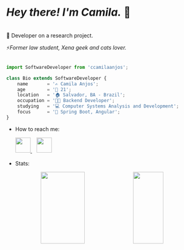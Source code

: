 # _Hey there! I'm Camila._ 👋

<br/>
🧠 Developer on a research project.

⚡*Former law student, Xena geek and cats lover.*
<br/><br/>

```js
import SoftwareDeveloper from 'ccamilaanjos';

class Bio extends SoftwareDeveloper {
    name       = '✍️ Camila Anjos';
    age        = '👱‍ 21'; 
    location   = '🏠 Salvador, BA - Brazil';                                                                          
    occupation = '👨‍🏫 Backend Developer';
    studying   = '💻 Computer Systems Analysis and Development';
    focus      = '🎯 Spring Boot, Angular';                                                                    
}
```     


- How to reach me:
 <ul>
 <a href="https://www.linkedin.com/in/ccamilaanjos/">
    <img height="40" src="https://user-images.githubusercontent.com/101238082/213328053-2b05f8f9-3a1b-467b-b1a4-7906e46bfe73.png"/>
</a>
&nbsp&nbsp
<a href="mailto:ccamilaanjos.ctt@gmail.com">
   <img height="40" src="https://user-images.githubusercontent.com/101238082/213328770-3cb1f3a7-b797-4c95-a8df-8d14f7aed3e1.png"/>
</a>
 <br></br>
 <li> Stats: </li>
</ul>


<div align="center">  
  <img width="48%" height="190px" src="https://github-readme-stats-ten-gilt.vercel.app/api?username=ccamilaanjos&show_icons=true&count_private=true&hide_border=true&title_color=79C0FF&icon_color=79C0FF&text_color=D3D3D3&bg_color=000000"/> 
 <img width="40%" height="190px" src="https://github-readme-stats.vercel.app/api/top-langs/?username=ccamilaanjos&layout=compact&langs_count=4&hide=nix,html,c,css,cmake,c%2B%2B&hide_border=true&title_color=79C0FF&text_color=79C0FF&bg_color=000000" />
</div>



